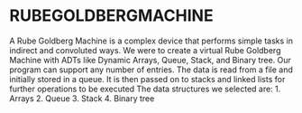 # RUBEGOLDBERGMACHINE
A Rube Goldberg Machine is a complex device that performs simple tasks in indirect and convoluted ways. We were to create a virtual Rube Goldberg  Machine with ADTs like Dynamic Arrays, Queue, Stack, and Binary tree. Our program can support any number of entries. The data is read from a file and initially stored in a queue. It is then passed on to stacks and linked lists for  further operations to be executed The data structures we selected are:  1. Arrays  2. Queue  3. Stack  4. Binary tree 

